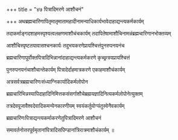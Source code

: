 +++
title = "४७ पित्रादिमरणे आशौचनं"

+++
अथब्रह्मचारिणापितृमातृमातामहादीनामन्याधिकार्यभावेदाहाद्यन्त्यकर्मकार्यम्

तदाकर्माङ्गदशाहमस्पृश्यत्वलक्षणमाशौचंचकार्यम् तदापितेषामाशौचिनामन्नंब्रह्मचारिणानभोक्तव्यम्

आशौचिस्पृष्टतयावासश्चनकार्यः तदुभयकरणेप्रायश्चित्तंपुनरुपनयनंच

ब्रह्मचारिणापूर्वोक्तपित्रादिभिन्नानांदाहाद्यन्त्यकर्मकरणे कृच्छ्रत्रयप्रायश्चित्तं

पुनरुपनयनंचाशौचान्तेकार्यम् पित्रादेर्दाहमात्रकरणे एकाहमाशौचंकार्यम्

अत्रसर्वत्रब्रह्मचारिणःसंध्याग्निकार्यादिकर्मलोपोन

ब्रह्मचारिभिन्नस्यापिदाहादिनिमित्तकसंसर्गाशौचेब्रह्मयज्ञादिनित्यकर्मलोपोनेत्युक्तम्

तत्रदेवपूजावैश्वदेवादिकमन्येनकारणीयम् स्वयंकर्तुयोग्यंतुस्वेनैवकार्यम्

ब्रह्मचारिणःपित्राद्यन्त्यकर्माकरणेतुपित्रादिमरणे आशौचनं

समावर्तनोत्तरपूर्वमृतानांपित्रादिसपिण्डानांत्रिरात्रमाशौचंकार्यम् ॥
